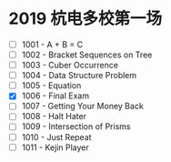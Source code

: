 # 2019 杭电多校第一场

- [ ] 1001 - A + B = C
- [ ] 1002 - Bracket Sequences on Tree
- [ ] 1003 - Cuber Occurrence
- [ ] 1004 - Data Structure Problem
- [ ] 1005 - Equation
- [x] 1006 - Final Exam
- [ ] 1007 - Getting Your Money Back
- [ ] 1008 - Halt Hater
- [ ] 1009 - Intersection of Prisms
- [ ] 1010 - Just Repeat
- [ ] 1011 - Kejin Player
